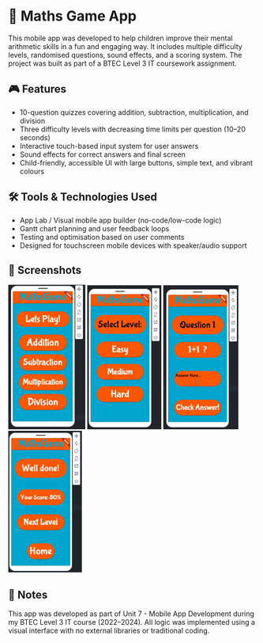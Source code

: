 # 📱 Maths Game App

This mobile app was developed to help children improve their mental arithmetic skills in a fun and engaging way. It includes multiple difficulty levels, randomised questions, sound effects, and a scoring system. The project was built as part of a BTEC Level 3 IT coursework assignment.

## 🎮 Features

- 10-question quizzes covering addition, subtraction, multiplication, and division
- Three difficulty levels with decreasing time limits per question (10–20 seconds)
- Interactive touch-based input system for user answers
- Sound effects for correct answers and final screen
- Child-friendly, accessible UI with large buttons, simple text, and vibrant colours

## 🛠️ Tools & Technologies Used

- App Lab / Visual mobile app builder (no-code/low-code logic)
- Gantt chart planning and user feedback loops
- Testing and optimisation based on user comments
- Designed for touchscreen mobile devices with speaker/audio support

## 📸 Screenshots

![Home Screen](screenshots/home-page.png)
![Level Select](screenshots/level-select.png)
![Question Screen](screenshots/question-example.png)
![Score Page](screenshots/well-done-page.png)

## 📁 Notes

This app was developed as part of Unit 7 - Mobile App Development during my BTEC Level 3 IT course (2022–2024). All logic was implemented using a visual interface with no external libraries or traditional coding.
